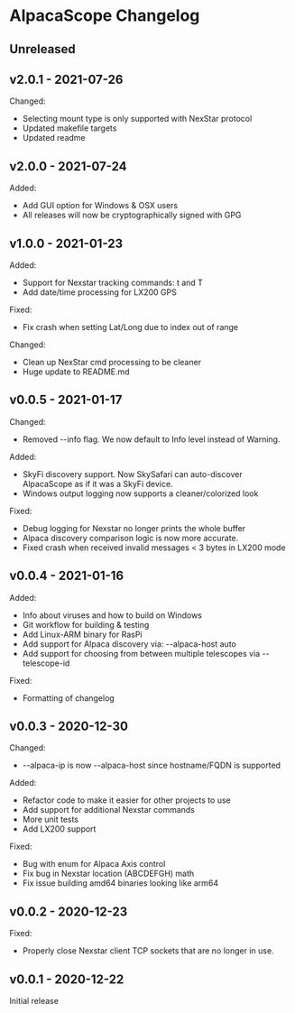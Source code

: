 # AlpacaScope Changelog

## Unreleased

## v2.0.1 - 2021-07-26

Changed:

 - Selecting mount type is only supported with NexStar protocol 
 - Updated makefile targets
 - Updated readme

## v2.0.0 - 2021-07-24

Added:

 - Add GUI option for Windows & OSX users
 - All releases will now be cryptographically signed with GPG

## v1.0.0 - 2021-01-23

Added:

 - Support for Nexstar tracking commands: t and T
 - Add date/time processing for LX200 GPS

Fixed:

 - Fix crash when setting Lat/Long due to index out of range

Changed:

 - Clean up NexStar cmd processing to be cleaner
 - Huge update to README.md

## v0.0.5 - 2021-01-17

Changed:

 - Removed --info flag. We now default to Info level instead of Warning.

Added:

 - SkyFi discovery support.  Now SkySafari can auto-discover AlpacaScope as if it
    was a SkyFi device.
 - Windows output logging now supports a cleaner/colorized look

Fixed:

 - Debug logging for Nexstar no longer prints the whole buffer
 - Alpaca discovery comparison logic is now more accurate.
 - Fixed crash when received invalid messages < 3 bytes in LX200 mode

## v0.0.4 - 2021-01-16

Added:

 - Info about viruses and how to build on Windows 
 - Git workflow for building & testing
 - Add Linux-ARM binary for RasPi
 - Add support for Alpaca discovery via: --alpaca-host auto
 - Add support for choosing from between multiple telescopes via --telescope-id

Fixed:

 - Formatting of changelog

## v0.0.3 - 2020-12-30

Changed:

 - --alpaca-ip is now --alpaca-host since hostname/FQDN is supported

Added:

 - Refactor code to make it easier for other projects to use
 - Add support for additional Nexstar commands
 - More unit tests
 - Add LX200 support

Fixed:

 - Bug with enum for Alpaca Axis control
 - Fix bug in Nexstar location (ABCDEFGH) math
 - Fix issue building amd64 binaries looking like arm64

## v0.0.2 - 2020-12-23

Fixed: 

 - Properly close Nexstar client TCP sockets that are no longer in use.

## v0.0.1 - 2020-12-22

Initial release
